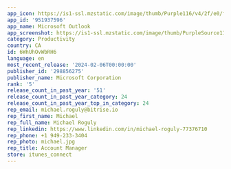 ```yaml
---
app_icon: https://is1-ssl.mzstatic.com/image/thumb/Purple116/v4/2f/e0/f0/2fe0f0db-d4b6-e8e4-eda0-183597bba91d/AppIcon-outlook.prod-0-1x_U007emarketing-0-7-0-0-85-220-0.png/1024x1024bb.png
app_id: '951937596'
app_name: Microsoft Outlook
app_screenshot: https://is1-ssl.mzstatic.com/image/thumb/PurpleSource116/v4/c6/21/20/c62120b8-b72c-ce93-c754-aa37ce4d37d6/6720fe7e-df24-4815-a8f4-b0aef0659a33_APP_IPHONE_65-1.jpg/1284x2778bb.png
category: Productivity
country: CA
id: 6WhUhOvWbRH6
language: en
most_recent_release: '2024-02-06T00:00:00'
publisher_id: '298856275'
publisher_name: Microsoft Corporation
rank: '5'
release_count_in_past_year: '51'
release_count_in_past_year_category: 24
release_count_in_past_year_top_in_category: 24
rep_email: michael.roguly@bitrise.io
rep_first_name: Michael
rep_full_name: Michael Roguly
rep_linkedin: https://www.linkedin.com/in/michael-roguly-77376710
rep_phone: +1 949-233-3404
rep_photo: michael.jpg
rep_title: Account Manager
store: itunes_connect
---
```

